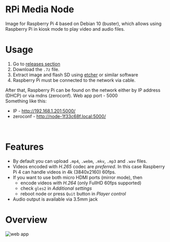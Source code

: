 # RPi Media Node

Image for Raspberry Pi 4 based on Debian 10 (buster), which allows using Raspberry Pi in kiosk mode to play video and audio files.

# Usage
1. Go to [releases section](https://github.com/evgenii-d/rpi-media-node/releases)
2. Download the `.7z` file.
3. Extract image and flash SD using [etcher](https://www.balena.io/etcher/) or similar software
4. Raspberry Pi must be connected to the network via cable.

After that, Raspberry Pi can be found on the network either by IP address (DHCP) or via mdns (zeroconf). Web app port - 5000
<br>
Something like this:
* IP - http://192.168.1.201:5000/
* zeroconf - http://node-1f33c68f.local:5000/
<br>

# Features
* By default you can upload `.mp4`, `.webm`, `.mkv`, `.mp3` and `.wav` files.
* Videos encoded with *H.265* codec are *preferred*. In this case Raspberry Pi 4 can handle videos in 4k (3840x2160) 60fps.
* If you want to use both micro HDMI ports (mirror mode), then 
  * encode videos with *H.264* (only FullHD 60fps supported)
  * check `gles2` in *Additional settings*
  * reboot node or press `Quit` button in *Player control*
* Audio output is available via 3.5mm jack

# Overview
![web app](https://github.com/evgenii-d/rpi-media-node/blob/main/media-node-contol.png)
